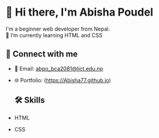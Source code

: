 # 👋 Hi there, I'm Abisha Poudel

I'm a beginner web developer from Nepal.  
🌱 I’m currently learning HTML and CSS

## 🔗 Connect with me
- 📧 Email: abpo_bca2081@lict.edu.np
- 🌐 Portfolio: (https://Abisha77.github.io)        

  ## 🛠️ Skills
- HTML
- CSS
